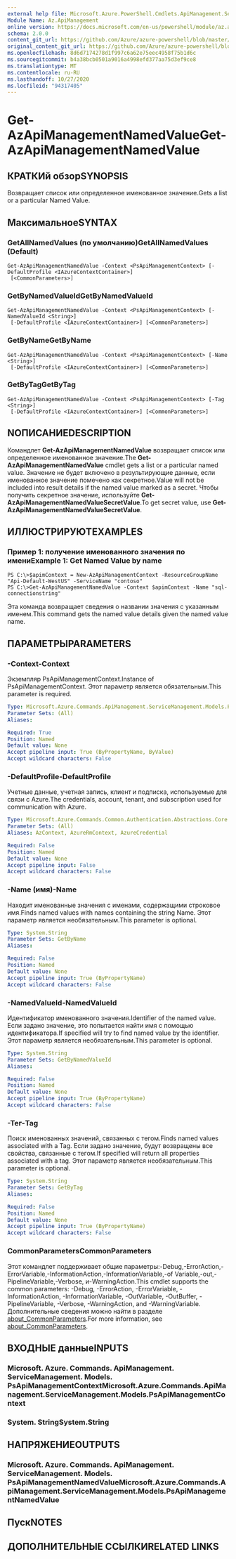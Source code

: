 ```yaml
---
external help file: Microsoft.Azure.PowerShell.Cmdlets.ApiManagement.ServiceManagement.dll-Help.xml
Module Name: Az.ApiManagement
online version: https://docs.microsoft.com/en-us/powershell/module/az.apimanagement/get-azapimanagementnamedvalue
schema: 2.0.0
content_git_url: https://github.com/Azure/azure-powershell/blob/master/src/ApiManagement/ApiManagement/help/Get-AzApiManagementNamedValue.md
original_content_git_url: https://github.com/Azure/azure-powershell/blob/master/src/ApiManagement/ApiManagement/help/Get-AzApiManagementNamedValue.md
ms.openlocfilehash: 8d6d7174278d1f997c6a62e75eec4958f75b1d6c
ms.sourcegitcommit: b4a38bcb0501a9016a4998efd377aa75d3ef9ce8
ms.translationtype: MT
ms.contentlocale: ru-RU
ms.lasthandoff: 10/27/2020
ms.locfileid: "94317405"
---
```

# <span data-ttu-id="6c41a-101">Get-AzApiManagementNamedValue</span><span class="sxs-lookup"><span data-stu-id="6c41a-101">Get-AzApiManagementNamedValue</span></span>

## <span data-ttu-id="6c41a-102">КРАТКИй обзор</span><span class="sxs-lookup"><span data-stu-id="6c41a-102">SYNOPSIS</span></span>
<span data-ttu-id="6c41a-103">Возвращает список или определенное именованное значение.</span><span class="sxs-lookup"><span data-stu-id="6c41a-103">Gets a list or a particular Named Value.</span></span>

## <span data-ttu-id="6c41a-104">Максимальное</span><span class="sxs-lookup"><span data-stu-id="6c41a-104">SYNTAX</span></span>

### <span data-ttu-id="6c41a-105">GetAllNamedValues (по умолчанию)</span><span class="sxs-lookup"><span data-stu-id="6c41a-105">GetAllNamedValues (Default)</span></span>
```
Get-AzApiManagementNamedValue -Context <PsApiManagementContext> [-DefaultProfile <IAzureContextContainer>]
 [<CommonParameters>]
```

### <span data-ttu-id="6c41a-106">GetByNamedValueId</span><span class="sxs-lookup"><span data-stu-id="6c41a-106">GetByNamedValueId</span></span>
```
Get-AzApiManagementNamedValue -Context <PsApiManagementContext> [-NamedValueId <String>]
 [-DefaultProfile <IAzureContextContainer>] [<CommonParameters>]
```

### <span data-ttu-id="6c41a-107">GetByName</span><span class="sxs-lookup"><span data-stu-id="6c41a-107">GetByName</span></span>
```
Get-AzApiManagementNamedValue -Context <PsApiManagementContext> [-Name <String>]
 [-DefaultProfile <IAzureContextContainer>] [<CommonParameters>]
```

### <span data-ttu-id="6c41a-108">GetByTag</span><span class="sxs-lookup"><span data-stu-id="6c41a-108">GetByTag</span></span>
```
Get-AzApiManagementNamedValue -Context <PsApiManagementContext> [-Tag <String>]
 [-DefaultProfile <IAzureContextContainer>] [<CommonParameters>]
```

## <span data-ttu-id="6c41a-109">NОПИСАНИЕ</span><span class="sxs-lookup"><span data-stu-id="6c41a-109">DESCRIPTION</span></span>
<span data-ttu-id="6c41a-110">Командлет **Get-AzApiManagementNamedValue** возвращает список или определенное именованное значение.</span><span class="sxs-lookup"><span data-stu-id="6c41a-110">The **Get-AzApiManagementNamedValue** cmdlet gets a list or a particular named value.</span></span>
<span data-ttu-id="6c41a-111">Значение не будет включено в результирующие данные, если именованное значение помечено как секретное.</span><span class="sxs-lookup"><span data-stu-id="6c41a-111">Value will not be included into result details if the named value marked as a secret.</span></span> <span data-ttu-id="6c41a-112">Чтобы получить секретное значение, используйте **Get-AzApiManagementNamedValueSecretValue**.</span><span class="sxs-lookup"><span data-stu-id="6c41a-112">To get secret value, use **Get-AzApiManagementNamedValueSecretValue**.</span></span>

## <span data-ttu-id="6c41a-113">ИЛЛЮСТРИРУЮТ</span><span class="sxs-lookup"><span data-stu-id="6c41a-113">EXAMPLES</span></span>

### <span data-ttu-id="6c41a-114">Пример 1: получение именованного значения по имени</span><span class="sxs-lookup"><span data-stu-id="6c41a-114">Example 1: Get Named Value by name</span></span>
```
PS C:\>$apimContext = New-AzApiManagementContext -ResourceGroupName "Api-Default-WestUS" -ServiceName "contoso"
PS C:\>Get-AzApiManagementNamedValue -Context $apimContext -Name "sql-connectionstring"
```

<span data-ttu-id="6c41a-115">Эта команда возвращает сведения о названии значения с указанным именем.</span><span class="sxs-lookup"><span data-stu-id="6c41a-115">This command gets the named value details given the named value name.</span></span>

## <span data-ttu-id="6c41a-116">ПАРАМЕТРЫ</span><span class="sxs-lookup"><span data-stu-id="6c41a-116">PARAMETERS</span></span>

### <span data-ttu-id="6c41a-117">-Context</span><span class="sxs-lookup"><span data-stu-id="6c41a-117">-Context</span></span>
<span data-ttu-id="6c41a-118">Экземпляр PsApiManagementContext.</span><span class="sxs-lookup"><span data-stu-id="6c41a-118">Instance of PsApiManagementContext.</span></span>
<span data-ttu-id="6c41a-119">Этот параметр является обязательным.</span><span class="sxs-lookup"><span data-stu-id="6c41a-119">This parameter is required.</span></span>

```yaml
Type: Microsoft.Azure.Commands.ApiManagement.ServiceManagement.Models.PsApiManagementContext
Parameter Sets: (All)
Aliases:

Required: True
Position: Named
Default value: None
Accept pipeline input: True (ByPropertyName, ByValue)
Accept wildcard characters: False
```

### <span data-ttu-id="6c41a-120">-DefaultProfile</span><span class="sxs-lookup"><span data-stu-id="6c41a-120">-DefaultProfile</span></span>
<span data-ttu-id="6c41a-121">Учетные данные, учетная запись, клиент и подписка, используемые для связи с Azure.</span><span class="sxs-lookup"><span data-stu-id="6c41a-121">The credentials, account, tenant, and subscription used for communication with Azure.</span></span>

```yaml
Type: Microsoft.Azure.Commands.Common.Authentication.Abstractions.Core.IAzureContextContainer
Parameter Sets: (All)
Aliases: AzContext, AzureRmContext, AzureCredential

Required: False
Position: Named
Default value: None
Accept pipeline input: False
Accept wildcard characters: False
```

### <span data-ttu-id="6c41a-122">-Name (имя)</span><span class="sxs-lookup"><span data-stu-id="6c41a-122">-Name</span></span>
<span data-ttu-id="6c41a-123">Находит именованные значения с именами, содержащими строковое имя.</span><span class="sxs-lookup"><span data-stu-id="6c41a-123">Finds named values with names containing the string Name.</span></span>
<span data-ttu-id="6c41a-124">Этот параметр является необязательным.</span><span class="sxs-lookup"><span data-stu-id="6c41a-124">This parameter is optional.</span></span>

```yaml
Type: System.String
Parameter Sets: GetByName
Aliases:

Required: False
Position: Named
Default value: None
Accept pipeline input: True (ByPropertyName)
Accept wildcard characters: False
```

### <span data-ttu-id="6c41a-125">-NamedValueId</span><span class="sxs-lookup"><span data-stu-id="6c41a-125">-NamedValueId</span></span>
<span data-ttu-id="6c41a-126">Идентификатор именованного значения.</span><span class="sxs-lookup"><span data-stu-id="6c41a-126">Identifier of the named value.</span></span>
<span data-ttu-id="6c41a-127">Если задано значение, это попытается найти имя с помощью идентификатора.</span><span class="sxs-lookup"><span data-stu-id="6c41a-127">If specified will try to find named value by the identifier.</span></span>
<span data-ttu-id="6c41a-128">Этот параметр является необязательным.</span><span class="sxs-lookup"><span data-stu-id="6c41a-128">This parameter is optional.</span></span>

```yaml
Type: System.String
Parameter Sets: GetByNamedValueId
Aliases:

Required: False
Position: Named
Default value: None
Accept pipeline input: True (ByPropertyName)
Accept wildcard characters: False
```

### <span data-ttu-id="6c41a-129">-Тег</span><span class="sxs-lookup"><span data-stu-id="6c41a-129">-Tag</span></span>
<span data-ttu-id="6c41a-130">Поиск именованных значений, связанных с тегом.</span><span class="sxs-lookup"><span data-stu-id="6c41a-130">Finds named values associated with a Tag.</span></span>
<span data-ttu-id="6c41a-131">Если задано значение, будут возвращены все свойства, связанные с тегом.</span><span class="sxs-lookup"><span data-stu-id="6c41a-131">If specified will return all properties associated with a tag.</span></span>
<span data-ttu-id="6c41a-132">Этот параметр является необязательным.</span><span class="sxs-lookup"><span data-stu-id="6c41a-132">This parameter is optional.</span></span>

```yaml
Type: System.String
Parameter Sets: GetByTag
Aliases:

Required: False
Position: Named
Default value: None
Accept pipeline input: True (ByPropertyName)
Accept wildcard characters: False
```

### <span data-ttu-id="6c41a-133">CommonParameters</span><span class="sxs-lookup"><span data-stu-id="6c41a-133">CommonParameters</span></span>
<span data-ttu-id="6c41a-134">Этот командлет поддерживает общие параметры:-Debug,-ErrorAction,-ErrorVariable,-InformationAction,-InformationVariable,-of Variable,-out,-PipelineVariable,-Verbose, и-WarningAction.</span><span class="sxs-lookup"><span data-stu-id="6c41a-134">This cmdlet supports the common parameters: -Debug, -ErrorAction, -ErrorVariable, -InformationAction, -InformationVariable, -OutVariable, -OutBuffer, -PipelineVariable, -Verbose, -WarningAction, and -WarningVariable.</span></span> <span data-ttu-id="6c41a-135">Дополнительные сведения можно найти в разделе [about_CommonParameters](http://go.microsoft.com/fwlink/?LinkID=113216).</span><span class="sxs-lookup"><span data-stu-id="6c41a-135">For more information, see [about_CommonParameters](http://go.microsoft.com/fwlink/?LinkID=113216).</span></span>

## <span data-ttu-id="6c41a-136">ВХОДНЫЕ данные</span><span class="sxs-lookup"><span data-stu-id="6c41a-136">INPUTS</span></span>

### <span data-ttu-id="6c41a-137">Microsoft. Azure. Commands. ApiManagement. ServiceManagement. Models. PsApiManagementContext</span><span class="sxs-lookup"><span data-stu-id="6c41a-137">Microsoft.Azure.Commands.ApiManagement.ServiceManagement.Models.PsApiManagementContext</span></span>

### <span data-ttu-id="6c41a-138">System. String</span><span class="sxs-lookup"><span data-stu-id="6c41a-138">System.String</span></span>

## <span data-ttu-id="6c41a-139">НАПРЯЖЕНИЕ</span><span class="sxs-lookup"><span data-stu-id="6c41a-139">OUTPUTS</span></span>

### <span data-ttu-id="6c41a-140">Microsoft. Azure. Commands. ApiManagement. ServiceManagement. Models. PsApiManagementNamedValue</span><span class="sxs-lookup"><span data-stu-id="6c41a-140">Microsoft.Azure.Commands.ApiManagement.ServiceManagement.Models.PsApiManagementNamedValue</span></span>

## <span data-ttu-id="6c41a-141">Пуск</span><span class="sxs-lookup"><span data-stu-id="6c41a-141">NOTES</span></span>

## <span data-ttu-id="6c41a-142">ДОПОЛНИТЕЛЬНЫЕ ССЫЛКИ</span><span class="sxs-lookup"><span data-stu-id="6c41a-142">RELATED LINKS</span></span>
